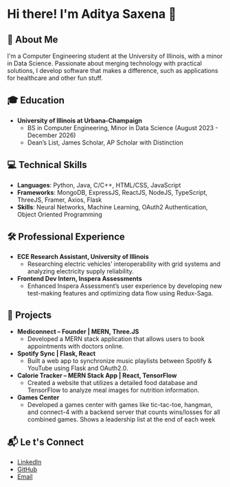 # Hi there! I'm Aditya Saxena 👋

## 📘 About Me
I'm a Computer Engineering student at the University of Illinois, with a minor in Data Science. Passionate about merging technology with practical solutions, I develop software that makes a difference, such as applications for healthcare and other fun stuff.

## 🎓 Education
- **University of Illinois at Urbana-Champaign**
  - BS in Computer Engineering, Minor in Data Science (August 2023 - December 2026)
  - Dean’s List, James Scholar, AP Scholar with Distinction

## 💻 Technical Skills
- **Languages**: Python, Java, C/C++, HTML/CSS, JavaScript
- **Frameworks**: MongoDB, ExpressJS, ReactJS, NodeJS, TypeScript, ThreeJS, Framer, Axios, Flask
- **Skills**: Neural Networks, Machine Learning, OAuth2 Authentication, Object Oriented Programming

## 🛠️ Professional Experience
- **ECE Research Assistant, University of Illinois**
  - Researching electric vehicles’ interoperability with grid systems and analyzing electricity supply reliability.
- **Frontend Dev Intern, Inspera Assessments** 
  - Enhanced Inspera Assessment’s user experience by developing new test-making features and optimizing data flow using Redux-Saga.

## 🚀 Projects
- **Mediconnect – Founder | MERN, Three.JS** 
  - Developed a MERN stack application that allows users to book appointments with doctors online.
- **Spotify Sync | Flask, React**
  - Built a web app to synchronize music playlists between Spotify & YouTube using Flask and OAuth2.0.
- **Calorie Tracker – MERN Stack App | React, TensorFlow**
  - Created a website that utilizes a detailed food database and TensorFlow to analyze meal images for nutrition information.
- **Games Center**
  - Developed a games center with games like tic-tac-toe, hangman, and connect-4 with a backend server that counts wins/losses for all combined games. Shows a leadership list at the end of each week

## 📬 Le t's Connect
- [LinkedIn](www.linkedin.com/in/adityasaxena1509)
- [GitHub](https://github.com/adisaxena15)
- [Email](mailto:saxena11@illinois.edu)
